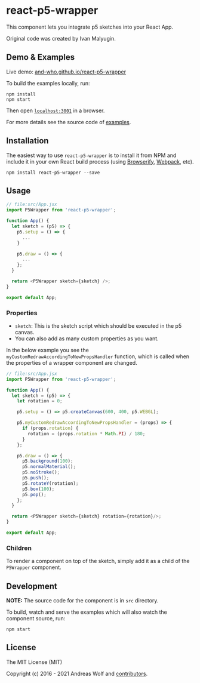 # react-p5-wrapper

This component lets you integrate p5 sketches into your React App.

Original code was created by Ivan Malyugin.

## Demo & Examples

Live demo: [and-who.github.io/react-p5-wrapper](http://and-who.github.io/react-p5-wrapper/)

To build the examples locally, run:

```
npm install
npm start
```

Then open [`localhost:3001`](localhost:3001) in a browser.

For more details see the source code of [examples](https://github.com/and-who/react-p5-wrapper/tree/master/example/src).

## Installation

The easiest way to use `react-p5-wrapper` is to install it from NPM and include it in your own React build process (using [Browserify](http://browserify.org), [Webpack](http://webpack.github.io/), etc).

```
npm install react-p5-wrapper --save
```

## Usage

```js
// file:src/App.jsx
import P5Wrapper from 'react-p5-wrapper';

function App() {
  let sketch = (p5) => {
    p5.setup = () => {
      ...
    }

    p5.draw = () => {
      ...
    };
  }

  return <P5Wrapper sketch={sketch} />;
}

export default App;
```

### Properties

- `sketch`: This is the sketch script which should be executed in the p5 canvas.
- You can also add as many custom properties as you want.

In the below example you see the `myCustomRedrawAccordingToNewPropsHandler` function, which is called when the properties of a wrapper component are changed.

```js
// file:src/App.jsx
import P5Wrapper from 'react-p5-wrapper';

function App() {
  let sketch = (p5) => {
    let rotation = 0;

    p5.setup = () => p5.createCanvas(600, 400, p5.WEBGL);

    p5.myCustomRedrawAccordingToNewPropsHandler = (props) => {
      if (props.rotation) {
        rotation = (props.rotation * Math.PI) / 180;
      }
    };

    p5.draw = () => {
      p5.background(100);
      p5.normalMaterial();
      p5.noStroke();
      p5.push();
      p5.rotateY(rotation);
      p5.box(100);
      p5.pop();
    };
  }

  return <P5Wrapper sketch={sketch} rotation={rotation}/>;
}

export default App;
```

### Children

To render a component on top of the sketch, simply add it as a child of the `P5Wrapper` component.

## Development

**NOTE:** The source code for the component is in `src` directory.

To build, watch and serve the examples which will also watch the component source, run:

```
npm start
```

## License

The MIT License (MIT)

Copyright (c) 2016 - 2021 Andreas Wolf and [contributors](https://github.com/and-who/react-p5-wrapper/graphs/contributors).
